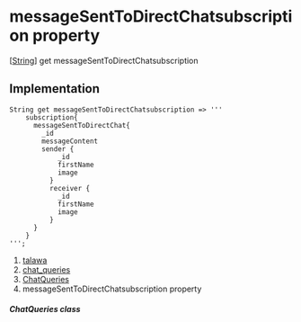 
<div>

# messageSentToDirectChatsubscription property

</div>



[[String](https://api.flutter.dev/flutter/dart-core/String-class.html)]
get messageSentToDirectChatsubscription



## Implementation

``` language-dart
String get messageSentToDirectChatsubscription => '''
    subscription{
      messageSentToDirectChat{
        _id
        messageContent
        sender {
            _id
            firstName
            image
          }
          receiver {
            _id
            firstName
            image
          }
      }
    }
''';
```








1.  [talawa](../../index.md)
2.  [chat_queries](../../utils_chat_queries/)
3.  [ChatQueries](../../utils_chat_queries/ChatQueries-class.md)
4.  messageSentToDirectChatsubscription property

##### ChatQueries class







